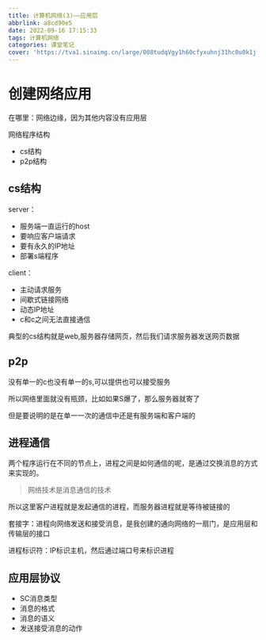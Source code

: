 ```yaml
---
title: 计算机网络(3)——应用层
abbrlink: a8cd90e5
date: 2022-09-16 17:15:33
tags: 计算机网络
categories: 课堂笔记
cover: 'https://tva1.sinaimg.cn/large/008tudqVgy1h60cfyxuhnj31hc0u0k1j.jpg'
---
```

# 创建网络应用

在哪里：网络边缘，因为其他内容没有应用层

网络程序结构

- cs结构
- p2p结构

## cs结构

server：

- 服务端一直运行的host
- 要响应客户端请求
- 要有永久的IP地址
- 部署s端程序

client：

- 主动请求服务
- 间歇式链接网络
- 动态IP地址
- c和c之间无法直接通信

典型的cs结构就是web,服务器存储网页，然后我们请求服务器发送网页数据

## p2p

没有单一的c也没有单一的s,可以提供也可以接受服务

所以网络里面就没有瓶颈，比如如果S爆了，那么服务器就寄了

但是要说明的是在单一一次的通信中还是有服务端和客户端的

## 进程通信

两个程序运行在不同的节点上，进程之间是如何通信的呢，是通过交换消息的方式来实现的。

> 网络技术是消息通信的技术

所以这里客户进程就是发起通信的进程，而服务器进程就是等待被链接的

套接字：进程向网络发送和接受消息，是我创建的通向网络的一扇门，是应用层和传输层的接口

进程标识符：IP标识主机，然后通过端口号来标识进程

## 应用层协议

- SC消息类型
- 消息的格式
- 消息的语义
- 发送接受消息的动作
